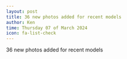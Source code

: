 ```yaml
---
layout: post
title: 36 new photos added for recent models
author: Ken
time: Thursday 07 of March 2024
icon: fa-list-check
---
```



36 new photos added for recent models



<!--more→



I have posted a new series of photos of four of my recent 2023-24 models; F2H-2P Banshee, British Quad gun tractor with 25-pdr gun, Soviet SU-57B tank destroyer and County Class missile destroyer HMS Devonshire.



I took the photos using a Panasonic DMC-GF1 Micro FourThirds camera mounted on a tripod and activated by a remote shutter release. I alternated between two lenses; a Panasonic Leica DG 45mm Macro (40mm in 35mm equiv), and a Panasonic Lumix G 20mm lens (40mm in 35mm equiv). For maximum depth of field I set the camera to aperture priority / minimum aperture - F22 for the Macro and F16 for the 20mm lens.

The photos were all taken indoors, using natural light and with neutral card backgrounds to highlight the models.



Unfortunately, many of the photos are not as good as I had expected. Whilst the depth of field is excellent, the colour reproduction and crispness of focus could be better. In the latter respects, I have had better results from my handheld S20 cellphone and Panasonic TZ110. This leaves me scratching my head.


